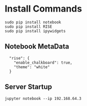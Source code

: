 # Install Commands
```
sudo pip install notebook
sudo pip install RISE
sudo pip install ipywidgets
```

## Notebook MetaData
```
  "rise": {
    "enable_chalkboard": true,
    "theme": "white"
  }
```

## Server Startup
```
jupyter notebook --ip 192.168.64.3
```